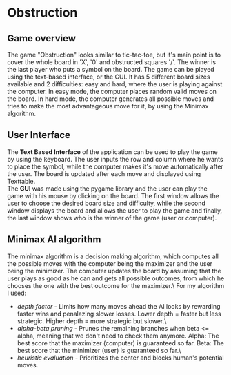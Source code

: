 # Obstruction
## Game overview
The game "Obstruction" looks similar to tic-tac-toe, but it's main point is to cover the whole board in 'X', '0' and obstructed squares '/'. The winner is the last player who puts a symbol on the board.
The game can be played using the text-based interface, or the GUI. It has 5 different board sizes available and 2 difficulties: easy and hard, where the user is playing against the computer.
In easy mode, the computer places random valid moves on the board. In hard mode, the computer generates all possible moves and tries to make the most advantageous move for it, by using the Minimax algorithm. 
## User Interface
The **Text Based Interface** of the application can be used to play the game by using the keyboard. The user inputs the row and column where he wants to place the symbol, while the computer makes it's move automatically after the user. The board is updated after each move and displayed using Texttable.\
The **GUI** was made using the pygame library and the user can play the game with his mouse by clicking on the board. The first window allows the user to choose the desired board size and difficulty, while the second window displays the board and allows the user to play the game and finally, the last window shows who is the winner of the game (user or computer).
## Minimax AI algorithm
The minimax algorithm is a decision making algorithm, which computes all the possible moves with the computer being the maximizer and the user being the minimizer. The computer updates the board by assuming that the user plays as good as he can and gets all possible outcomes, from which he chooses the one with the best outcome for the maximizer.\ 
For my algorithm I used:
- _depth factor_ - Limits how many moves ahead the AI looks by rewarding faster wins and penalazing slower losses. Lower depth = faster but less strategic. Higher depth = more strategic but slower.\
- _alpha-beta pruning_ - Prunes the remaining branches when beta <= alpha, meaning that we don't need to check them anymore. Alpha: The best score that the maximizer (computer) is guaranteed so far. Beta: The best score that the minimizer (user) is guaranteed so far.\
- _heuristic evaluation_ - Prioritizes the center and blocks human's potential moves.
